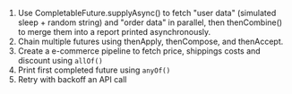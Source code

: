 1. Use CompletableFuture.supplyAsync() to fetch "user data" (simulated sleep + random string) and "order data" in parallel, then thenCombine() to merge them into a report printed asynchronously.
2. Chain multiple futures using thenApply, thenCompose, and thenAccept.
3. Create a e-commerce pipeline to fetch price, shippings costs and discount using `allOf()`
4. Print first completed future using `anyOf()` 
5. Retry with backoff an API call




